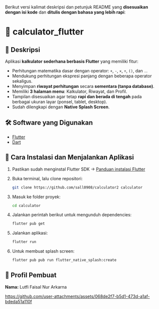Berikut versi kalimat deskripsi dan petunjuk README yang **disesuaikan dengan isi kode** dan **ditulis dengan bahasa yang lebih rapi**:



# 📱 calculator\_flutter

## 📝 Deskripsi

Aplikasi **kalkulator sederhana berbasis Flutter** yang memiliki fitur:

* Perhitungan matematika dasar dengan operator: `+`, `-`, `×`, `÷`, `()`, dan `.`.
* Mendukung perhitungan ekspresi panjang dengan beberapa operator sekaligus.
* Menyimpan **riwayat perhitungan** secara **sementara (tanpa database)**.
* Memiliki **3 halaman menu**: Kalkulator, Riwayat, dan Profil.
* Tampilan disesuaikan agar tetap **rapi dan berada di tengah** pada berbagai ukuran layar (ponsel, tablet, desktop).
* Sudah dilengkapi dengan **Native Splash Screen**.



## 🛠️ Software yang Digunakan

* [Flutter](https://flutter.dev/)
* [Dart](https://dart.dev/)



## 🚀 Cara Instalasi dan Menjalankan Aplikasi

1. Pastikan sudah menginstal Flutter SDK
   → [Panduan instalasi Flutter](https://docs.flutter.dev/get-started/install)

2. Buka terminal, lalu clone repositori:

   ```bash
   git clone https://github.com/sall0908/calculator2 calculator
   ```

3. Masuk ke folder proyek:

   ```bash
   cd calculator
   ```

4. Jalankan perintah berikut untuk mengunduh dependencies:

   ```bash
   flutter pub get
   ```

5. Jalankan aplikasi:

   ```bash
   flutter run
   ```

6. Untuk membuat splash screen:

   ```bash
   flutter pub pub run flutter_native_splash:create
   ```



## 👤 Profil Pembuat

**Nama:** Lutfi Faisal Nur Arkarna



https://github.com/user-attachments/assets/068de2f7-b5d1-473d-a1af-bdeda51a110f


